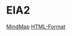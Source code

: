 # EIA2

[MindMap](https://jirkadelloro.github.io/FreeMindViewer/?map=EIA2.mm&path=https://jirkadelloro.github.io/EIA2)
[HTML-Format](https://jirkadelloro.github.io/EIA2/EIA2.mm.html)
